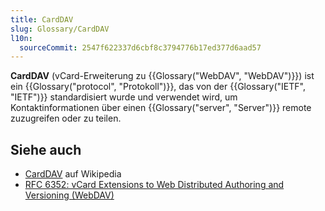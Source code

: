 ```yaml
---
title: CardDAV
slug: Glossary/CardDAV
l10n:
  sourceCommit: 2547f622337d6cbf8c3794776b17ed377d6aad57
---
```


**CardDAV** (vCard-Erweiterung zu {{Glossary("WebDAV", "WebDAV")}}) ist ein {{Glossary("protocol", "Protokoll")}}, das von der {{Glossary("IETF", "IETF")}} standardisiert wurde und verwendet wird, um Kontaktinformationen über einen {{Glossary("server", "Server")}} remote zuzugreifen oder zu teilen.

## Siehe auch

- [CardDAV](https://en.wikipedia.org/wiki/CardDAV) auf Wikipedia
- [RFC 6352: vCard Extensions to Web Distributed Authoring and Versioning (WebDAV)](https://datatracker.ietf.org/doc/html/rfc6352)
